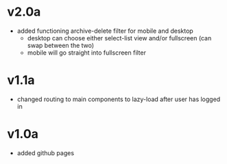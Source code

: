 # v2.0a
- added functioning archive-delete filter for mobile and desktop
    - desktop can choose either select-list view and/or fullscreen (can swap between the two)
    - mobile will go straight into fullscreen filter

# v1.1a
- changed routing to main components to lazy-load after user has logged in

#  v1.0a
- added github pages